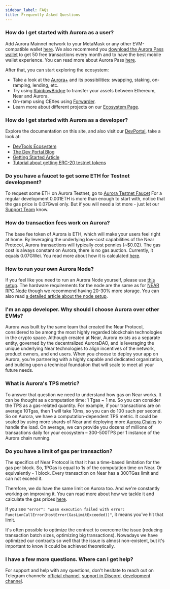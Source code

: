 ```yaml
---
sidebar_label: FAQs
title: Frequently Asked Questions
---
```


### How do I get started with Aurora as a user?

Add Aurora Mainnet network to your MetaMask or any other EVM-compatible wallet [here](https://aurora.dev/start).
We also recommend you [download the Aurora Pass wallet](https://auroracloud.dev/pass) to get 50 free transactions every month and to have the best mobile wallet experience.
You can read more about Aurora Pass [here](/onboard/introduction).

After that, you can start exploring the ecosystem:

- Take a look at the [Aurora+](/getting-started/explore) and its possibilities: swapping, staking, on-ramping, lending, etc.
- Try using [RainbowBridge](https://rainbowbridge.app/) to transfer your assets between Ethereum, Near and Aurora.
- On-ramp using CEXes using [Forwarder](/launch-chain/forwarder/how-to-use/general).
- Learn more about different projects on our [Ecosystem Page](https://aurora.dev/ecosystem).

### How do I get started with Aurora as a developer?

Explore the documentation on this site, and also visit our [DevPortal](https://dev.aurora.dev/), take a look at:

- [DevTools Ecosystem](https://dev.aurora.dev/ecosystem)
- [The Dev Portal Blog](https://dev.aurora.dev/blog)
- [Getting Started Article](/blog/getting-started-with-aurora)
- [Tutorial about getting ERC-20 testnet tokens](/blog/how-to-get-usdc-tokens-on-aurora-testnet)

### Do you have a faucet to get some ETH for Testnet development?

To request some ETH on Aurora Testnet, go to [Aurora Testnet Faucet](https://aurora.dev/faucet)
For a regular development 0.001ETH is more than enough to start with, notice that the gas price is 0.07Gwei only.
But if you will need a lot more - just let our [Support Team](https://discord.gg/auroralabs) know.

### How do transaction fees work on Aurora?

The base fee token of Aurora is ETH, which will make your users feel right at home.
By leveraging the underlying low-cost capabilities of the Near Protocol, Aurora transactions will typically cost pennies (~$0.02). The gas cost is always constant on Aurora, there is no gas auction.
Currently, it equals 0.07GWei.
You read more about how it is calculated [here](/blog/evm-gas-near-gas-on-aurora).

### How to run your own Aurora Node?

If you feel like you need to run an Aurora Node yourself, please use [this setup](https://github.com/aurora-is-near/standalone-rpc/).
The hardware requirements for the node are the same as for [NEAR RPC Node](https://docs.near.org/docs/develop/node/rpc/hardware-rpc#recommended-hardware-specifications)
though we recommend having 20-30% more storage. You can also read [a detailed article about the node setup](/blog/spinning-up-your-own-aurora-node).

### I'm an app developer. Why should I choose Aurora over other EVMs?

Aurora was built by the same team that created the Near Protocol, considered to be among the most highly regarded blockchain technologies in the crypto space.
Although created at Near, Aurora exists as a separate entity, governed by the decentralized AuroraDAO, and is leveraging the unique underlying Near technologies to
align incentives of the network, product owners, and end users.
When you choose to deploy your app on Aurora, you’re partnering with a highly capable and dedicated organization, and
building upon a technical foundation that will scale to meet all your future needs.

### What is Aurora's TPS metric?

To answer that question we need to understand how gas on Near works. It can be thought as a computation time: 1 Tgas ~ 1 ms. So you can consider the TPS as a gas-related quantity.
For example, if your transactions are on average 10Tgas, then 1 will take 10ms, so you can do 100 such per second. So on Aurora, we have a computation-dependent TPS metric.
It could be scaled by using more shards of Near and deploying more [Aurora Chains](/launch-chain/introduction) to handle the load.
On average, we can provide you dozens of millions of transactions daily for your ecosystem – 300-500TPS per 1 instance of the Aurora chain running.

### Do you have a limit of gas per transaction?

The specifics of Near Protocol is that it has a time-based limitation for the gas per block. So, 1PGas is equal to 1s of the computation time on Near.
Or equivalently - 1 block. Every transaction on Near has a 300TGas limit and can not exceed it.

Therefore, we do have the same limit on Aurora too. And we're constantly working on improving it. You can read more about how we tackle it
and calculate the gas prices [here](/blog/evm-gas-near-gas-on-aurora).

If you see `"error": "wasm execution failed with error: FunctionCallError(HostError(GasLimitExceeded))"`, it means you've hit that limit.

It's often possible to optimize the contract to overcome the issue (reducing transaction batch sizes, optimizing big transactions).
Nowadays we have optimized our contracts so well that the issue is almost non-existent, but it's important to know it could be achieved theoretically.

### I have a few more questions. Where can I get help?

For support and help with any questions, don't hesitate to reach out on Telegram channels: [official channel], [support in Discord], [development channel].

[official channel]: https://t.me/auroraisnear
[support in Discord]: https://discord.gg/auroralabs
[development channel]: https://t.me/auroraisneardev
